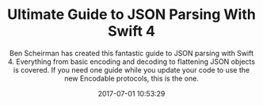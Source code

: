 ---
title: "Ultimate Guide to JSON Parsing With Swift 4"
subtitle: "Ben Scheirman has created this fantastic guide to JSON parsing with Swift 4. Everything from basic encoding and decoding to flattening JSON objects is covered. If you need one guide while you update your code to use the new Encodable protocols, this is the one."
tags: ["swift 4","JSON"]
link: "http://benscheirman.com/2017/06/ultimate-guide-to-json-parsing-with-swift-4/"
date: "2017-07-01 10:53:29"
---
